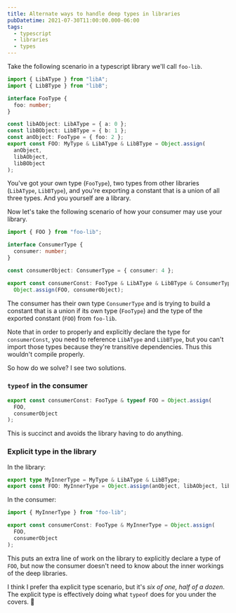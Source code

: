 ```yaml
---
title: Alternate ways to handle deep types in libraries
pubDatetime: 2021-07-30T11:00:00.000-06:00
tags:
  - typescript
  - libraries
  - types
---
```


Take the following scenario in a typescript library we'll call `foo-lib`.

```typescript
import { LibAType } from "libA";
import { LibBType } from "libB";

interface FooType {
  foo: number;
}

const libAObject: LibAType = { a: 0 };
const libBObject: LibBType = { b: 1 };
const anObject: FooType = { foo: 2 };
export const FOO: MyType & LibAType & LibBType = Object.assign(
  anObject,
  libAObject,
  libBObject
);
```

You've got your own type (`FooType`), two types from other libraries (`LibAType`, `LibBType`),
and you're exporting a constant that is a union of all three types.
And you yourself are a library.

Now let's take the following scenario of how your consumer may use your library.

```typescript
import { FOO } from "foo-lib";

interface ConsumerType {
  consumer: number;
}

const consumerObject: ConsumerType = { consumer: 4 };

export const consumerConst: FooType & LibAType & LibBType & ConsumerType =
  Object.assign(FOO, consumerObject);
```

The consumer has their own type `ConsumerType` and is trying to build a constant that is a union if its own type (`FooType`)
and the type of the exported constant (`FOO`) from `foo-lib`.

Note that in order to properly and explicitly declare the type for `consumerConst`, you need to reference `LibAType` and `LibBType`,
but you can't import those types because they're transitive dependencies. Thus this wouldn't compile properly.

So how do we solve? I see two solutions.

### `typeof` in the consumer

```typescript
export const consumerConst: FooType & typeof FOO = Object.assign(
  FOO,
  consumerObject
);
```

This is succinct and avoids the library having to do anything.

### Explicit type in the library

In the library:

```typescript
export type MyInnerType = MyType & LibAType & LibBType;
export const FOO: MyInnerType = Object.assign(anObject, libAObject, libBObject);
```

In the consumer:

```typescript
import { MyInnerType } from "foo-lib";

export const consumerConst: FooType & MyInnerType = Object.assign(
  FOO,
  consumerObject
);
```

This puts an extra line of work on the library to explicitly declare a type of `FOO`,
but now the consumer doesn't need to know about the inner workings of the deep libraries.

I think I prefer tha explicit type scenario, but it's _six of one, half of a dozen_.
The explicit type is effectively doing what `typeof` does for you under the covers. 🤷

